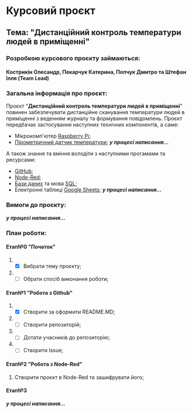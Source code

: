 # Курсовий проєкт
## Тема: "Дистанційний контроль температури людей в приміщенні"



### Розробкою курсового проєкту займаються: 

#### Кострикін Олесандр, Пекарчук Катерина, Попчук Дмитро та Штефан Ілля (Team Lead) 



### Загальна інформація  про проєкт:
Проєкт "**Дистанційний контроль температури людей в приміщенні**" повинен забезпечувати дистанційне сканування температури людей в приміщенні з веденням журналу та формування повідомлень. Проєкт передбачає застосування наступних технічних компонентів, а саме: 

* Мікрокомп'ютер [Raspberry Pi](https://uk.wikipedia.org/wiki/Raspberry_Pi);
* [Пірометричний датчик температури](https://arduino.ua/prod1293-pirometr-infrakrasnii-beskontaktnii-wh320);
  ***у процесі написання...***

А також знання  та вміння володіти з наступними прогамами та ресурсами:

* [GitHub](https://github.com);
* [Node-Red](https://uk.wikipedia.org/wiki/Node-RED);
* [Бази даних](https://uk.wikipedia.org/wiki/База_даних) та мова [SQL](https://uk.wikipedia.org/wiki/SQL);
* Електронні таблиці [Google Sheets](https://www.google.com/sheets/about/);
 ***у процесі написання...***

 ### Вимоги до проєкту:
***у процесі написання...***


### План роботи:
#### Етап№0 "Початок"
1.  - [x] Вибрати тему проєкту;
2.  - [ ] Обрати спосіб виконання роботи;
      
#### Етап№1 "Робота з Github"
1. - [x] Створити за оформити README.MD;
2. - [ ] Створити репозиторій;
2. - [ ] Дотати учасників до репозиторію;
3. - [ ] Створити Issue;

#### Етап№2 "Робота з Node-Red"
1. Створити проєкт в Node-Red та зашифрувати його;

#### Етап№3
***у процесі написання...***

